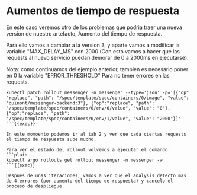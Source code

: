 # Aumentos de tiempo de respuesta

En este caso veremos otro de los problemas que podria traer una nueva version de nuestro artefacto, Aumento del tiempo de respuesta.

Para ello vamos a cambiar a la version 3, y aparte vamos a modificar la variable "MAX_DELAY_MS" con 2000 (Con esto vamos a hacer que las requests al nuevo servicio puedan demorar de 0 a 2000ms en ejecutarse).

Nota: como continuamos del ejemplo anterior, tambien es necesario poner en 0 la variable "ERROR_THRESHOLD" Para no tener errores en las requests.

```
kubectl patch rollout messenger -n messenger --type='json' -p='[{"op": "replace", "path": "/spec/template/spec/containers/0/image", "value": "quinont/messenger-backend:3"}, {"op":"replace", "path": "/spec/template/spec/containers/0/env/0/value", "value": "0"}, {"op":"replace", "path": "/spec/template/spec/containers/0/env/1/value", "value": "2000"}]'
```{{exec}}

En este momoento podemos ir al tab 2 y ver que cada ciertas requests el tiempo de respuesta sube mucho.

Para ver el estado del rollout volvemos a ejecutar el comando:
```plain
kubectl argo rollouts get rollout messenger -n messenger -w
```{{exec}}

Despues de unas iteraciones, vamos a ver que el analysis detecto mas de 4 errores (por aumento del tiempo de respuesta) y cancelo el proceso de despliegue.
